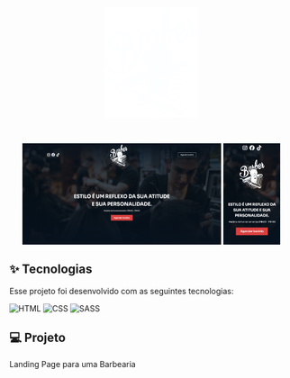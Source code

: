<h1 align="center">
  <img alt="barber logo" title="barber logo" src=".github/LOGO.png" />
</h1>

<br>

<div style="display: flex; justify-content: center;">
  <img alt="Projeto Desktop" src=".github/WEB.PNG" style="margin: 2px; width: 70%; height: auto;" />
  <img alt="Projeto Mobile" src=".github/MOBILE.PNG" style="margin: 2px; width: 20%; height: auto;" />
</div>

## ✨ Tecnologias

Esse projeto foi desenvolvido com as seguintes tecnologias:

![HTML](https://img.shields.io/badge/-HTML-333333?style=flat&logo=HTML5)
![CSS](https://img.shields.io/badge/-CSS-333333?style=flat&logo=CSS3&logoColor=1572B6)
![SASS](https://img.shields.io/badge/-SASS-333333?style=flat&logo=SASS)

## 💻 Projeto

Landing Page para uma Barbearia
